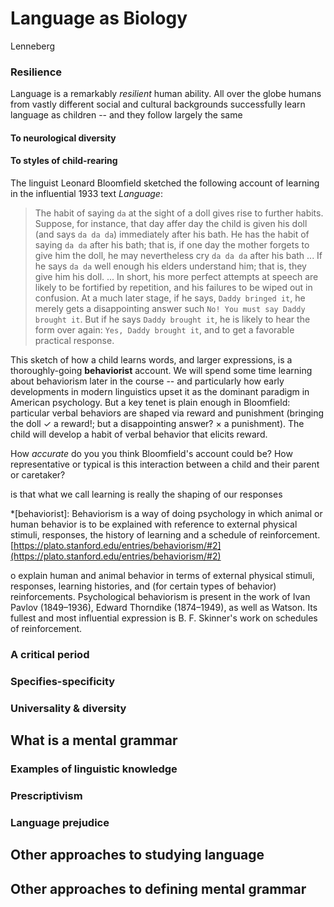 
# Language as Biology

Lenneberg


### Resilience

Language is a remarkably *resilient* human ability. All over the globe humans from vastly different social and cultural backgrounds successfully learn language as children -- and they follow largely the same 

#### To neurological diversity

#### To styles of child-rearing

The linguist Leonard Bloomfield sketched the following account of learning in the influential 1933 text *Language*:

>The habit of saying `da` at the sight of a doll gives rise to further habits. Suppose, for instance, that day affer day the child is given his doll (and says `da da da`) immediately after his bath. He has the habit of saying `da da` after his bath; that is, if one day the mother forgets to give him the doll, he may nevertheless cry `da da da` after his bath ... If he says `da da` well enough his elders understand him; that is, they give him his doll. ... In short, his more perfect attempts at speech are likely to be fortified by repetition, and his failures to be wiped out in confusion. At a much later stage, if he says, `Daddy bringed it`, he merely gets a disappointing answer such `No! You must say Daddy brought it`. But if he says `Daddy brought it`, he is likely to hear the form over again: `Yes, Daddy brought it`, and to get a favorable practical response.

This sketch of how a child learns words, and larger expressions, is a thoroughly-going **behaviorist** account. We will spend some time learning about behaviorism later in the course -- and particularly how early developments in modern linguistics upset it as the dominant paradigm in American psychology. But a key tenet is plain enough in Bloomfield: particular verbal behaviors are shaped via reward and punishment (bringing the doll $\checkmark$ a reward!; but a disappointing answer? $\times$ a punishment). The child will develop a habit of verbal behavior that elicits reward.

How _accurate_ do you you think Bloomfield's account could be? How representative or typical is this interaction between a child and their parent or caretaker? 

 is that what we call learning is really the shaping of our responses 

*[behaviorist]: Behaviorism is a way of doing psychology in which animal or human behavior is to be explained with reference to external physical stimuli, responses, the history of learning and a schedule of reinforcement. [https://plato.stanford.edu/entries/behaviorism/#2](https://plato.stanford.edu/entries/behaviorism/#2)

o explain human and animal behavior in terms of external physical stimuli, responses, learning histories, and (for certain types of behavior) reinforcements. Psychological behaviorism is present in the work of Ivan Pavlov (1849–1936), Edward Thorndike (1874–1949), as well as Watson. Its fullest and most influential expression is B. F. Skinner's work on schedules of reinforcement.

### A critical period

### Specifies-specificity

### Universality & diversity

## What is a mental grammar

### Examples of linguistic knowledge

### Prescriptivism

### Language prejudice

## Other approaches to studying language

## Other approaches to defining mental grammar
<!--stackedit_data:
eyJoaXN0b3J5IjpbNzUxNzY0OTA0LC0zOTIxODc3MzAsNDE2Mj
kwOTYwLC0yMTQwNDE5MTEsMjEyOTM1MzUyMCwxMjQ3MDU1ODg0
XX0=
-->